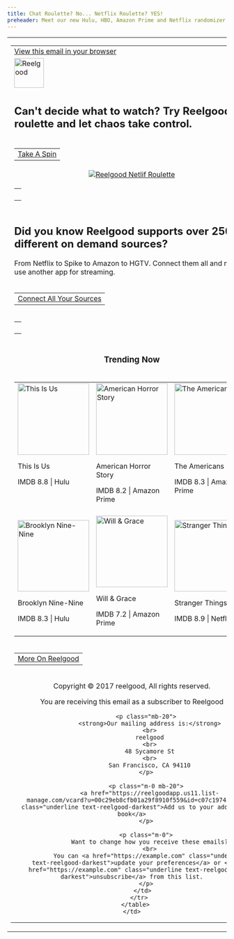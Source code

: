```yaml
---
title: Chat Roulette? No... Netflix Roulette? YES!
preheader: Meet our new Hulu, HBO, Amazon Prime and Netflix randomizer for when you have no clue what to watch.
---
```


<table class="wrapper w-full bg-reelgood-black" cellpadding="0" cellspacing="0" role="presentation">
  <tr>
    <td align="center" class="w-full sm-px-10 pb-40">
      <table class="w-600 sm-w-full" cellpadding="0" cellspacing="0" role="presentation">
        <tr>
          <td class="py-20 sm-px-10 text-right">
            <a href="https://example.com" class="text-xxxs sm-text-sm text-reelgood-darker all-font-helvetica underline">View this email in your browser</a>
          </td>
        </tr>
        <tr>
          <td align="left" class="px-20 py-10">
            <a href="https://reelgood.com" class="no-underline">
              <img src="https://gallery.mailchimp.com/00c29eb8cfb01a29f8910f559/images/4049cc4f-320b-47a6-90b6-bff9b87de245.png" alt="Reelgood" width="68">
            </a>
          </td>
        </tr>
        <tr>
          <td align="left" class="py-48 px-20">
            <h2 class="text-white text-2xl all-font-helvetica leading-32 m-0">Can't decide what to watch? Try Reelgood roulette and let chaos take control.</h2>
          </td>
        </tr>
        <tr>
          <td class="pb-56 px-20">
            <table class="w-560 sm-w-full" cellpadding="0" cellspacing="0" role="presentation">
              <tr>
                <td class="bg-reelgood-green reelgood-btn rounded-full text-center" style="mso-padding-alt: 20px 0;">
                  <a href="https://reelgood.com/roulette/netflix" class="block text-reelgood-black text-lg font-bold all-font-helvetica leading-full py-20 no-underline">Take A Spin</a>
                </td>
              </tr>
            </table>
          </td>
        </tr>
        <tr>
          <td align="center">
            <a href="https://reelgood.com/roulette/netflix" class="no-underline">
              <img src="https://gallery.mailchimp.com/00c29eb8cfb01a29f8910f559/images/95b78916-8b35-4d98-99f7-2449fe5fbe47.png" alt="Reelgood Netlif Roulette" class="w-600">
            </a>
          </td>
        </tr>
        <tr>
          <td>
            <table class="w-full" cellpadding="0" cellspacing="0" role="presentation">
              <tr>
                <td class="pt-60 pb-48 px-20 sm-pt-32 sm-pb-24">
                  <div class="bg-reelgood-divider h-2 leading-2">&zwnj;</div>
                </td>
              </tr>
            </table>
          </td>
        </tr>
        <tr>
          <td align="left" class="px-20">
            <h2 class="text-white text-2xl all-font-helvetica leading-32 m-0 mb-36">Did you know Reelgood supports over 250 different on demand sources?</h2>
            <p class="text-reelgood-grey text-lg all-font-helvetica break-words m-0">From Netflix to Spike to Amazon to HGTV. Connect them all and never use another app for streaming.</p>
          </td>
        </tr>
        <tr>
          <td class="pt-48 px-20">
            <table class="w-full" cellpadding="0" cellspacing="0" role="presentation">
              <tr>
                <td class="bg-reelgood-green reelgood-btn rounded-full text-center" style="mso-padding-alt: 20px 0;">
                  <a href="https://reelgood.com/more-sources?go=/home" class="block text-reelgood-black text-lg font-bold all-font-helvetica leading-full py-20 no-underline">Connect All Your Sources</a>
                </td>
              </tr>
            </table>
          </td>
        </tr>
        <tr>
          <td>
            <table class="w-full" cellpadding="0" cellspacing="0" role="presentation">
              <tr>
                <td class="py-56 px-20 sm-py-32">
                  <div class="bg-reelgood-divider h-2 leading-2">&zwnj;</div>
                </td>
              </tr>
            </table>
          </td>
        </tr>
        <tr>
          <td align="center" class="pb-48 sm-pb-32">
            <h3 class="text-reelgood-grey-lighter all-font-helvetica text-lg m-0">Trending Now</h3>
          </td>
        </tr>
        <tr>
          <td>
            <table class="w-full" cellpadding="0" cellspacing="0" role="presentation">
              <tr valign="top">
                <td align="left" class="w-1-3 sm-inline-block sm-w-full px-20 sm-pb-32 all-font-helvetica">
                  <a href="https://reelgood.com/show/this-is-us-2016" class="no-underline">
                    <img class="sm-w-full" src="https://gallery.mailchimp.com/00c29eb8cfb01a29f8910f559/images/91ed43b4-4a85-4ac4-8e98-741083d448ce.jpg" alt="This Is Us" width="164">
                  </a>
                  <p class="text-reelgood-darker text-xs font-bold mb-6 mt-12">This Is Us</p>
                  <p class="text-reelgood-darker text-xxs m-0">IMDB 8.8 | Hulu</p>
                </td>
                <td align="left" class="w-1-3 sm-inline-block sm-w-full px-20 sm-pb-32 all-font-helvetica">
                  <a href="https://reelgood.com/show/american-horror-story-2011" class="no-underline">
                    <img class="sm-w-full" src="https://gallery.mailchimp.com/00c29eb8cfb01a29f8910f559/images/a07faf0c-33f7-4a21-a227-f3b6861f913a.jpg" alt="American Horror Story" width="164">
                  </a>
                  <p class="text-reelgood-darker text-xs font-bold mb-6 mt-12">American Horror Story</p>
                  <p class="text-reelgood-darker text-xxs m-0">IMDB 8.2 | Amazon Prime</p>
                </td>
                <td align="left" class="w-1-3 sm-inline-block sm-w-full px-20 sm-pb-32 all-font-helvetica">
                  <a href="https://reelgood.com/show/the-americans-2013" class="no-underline">
                    <img class="sm-w-full" src="https://gallery.mailchimp.com/00c29eb8cfb01a29f8910f559/images/8b9167fa-7d17-491d-b3ae-aa272a94a7de.jpg" alt="The Americans" width="164">
                  </a>
                  <p class="text-reelgood-darker text-xs font-bold mb-6 mt-12">The Americans</p>
                  <p class="text-reelgood-darker text-xxs m-0">IMDB 8.3 | Amazon Prime</p>
                </td>
              </tr>
              <tr>
                <td class="h-40 sm-h-32 sm-hidden" colspan="3"></td>
              </tr>
              <tr>
                <td align="left" class="w-1-3 sm-inline-block sm-w-full px-20 sm-pb-32 all-font-helvetica">
                  <a href="https://reelgood.com/show/brooklyn-nine-nine-2013" class="no-underline">
                    <img class="sm-w-full" src="https://gallery.mailchimp.com/00c29eb8cfb01a29f8910f559/images/18824974-62d6-4cce-9dad-8b3372eb5d46.jpg" alt="Brooklyn Nine-Nine" width="164">
                  </a>
                  <p class="text-reelgood-darker text-xs font-bold mb-6 mt-12">Brooklyn Nine-Nine</p>
                  <p class="text-reelgood-darker text-xxs m-0">IMDB 8.3 | Hulu</p>
                </td>
                <td align="left" class="w-1-3 sm-inline-block sm-w-full px-20 sm-pb-32 all-font-helvetica">
                  <a href="https://reelgood.com/show/will-grace-1998" class="no-underline">
                    <img class="sm-w-full" src="https://gallery.mailchimp.com/00c29eb8cfb01a29f8910f559/images/e5bbb2fe-54ab-4962-8793-3f61fdc3f01d.jpg" alt="Will & Grace" width="164">
                  </a>
                  <p class="text-reelgood-darker text-xs font-bold mb-6 mt-12">Will &amp; Grace</p>
                  <p class="text-reelgood-darker text-xxs m-0">IMDB 7.2 | Amazon Prime</p>
                </td>
                <td align="left" class="w-1-3 sm-inline-block sm-w-full px-20 sm-pb-32 all-font-helvetica">
                  <a href="https://reelgood.com/show/stranger-things-2016" class="no-underline">
                    <img class="sm-w-full" src="https://gallery.mailchimp.com/00c29eb8cfb01a29f8910f559/images/3bb7a3f5-16b6-4896-8bf8-a9b7b6f0f630.jpg" alt="Stranger Things" width="164">
                  </a>
                  <p class="text-reelgood-darker text-xs font-bold mb-6 mt-12">Stranger Things</p>
                  <p class="text-reelgood-darker text-xxs m-0">IMDB 8.9 | Netflix</p>
                </td>
              </tr>
            </table>
          </td>
        </tr>
        <tr>
          <td class="py-60 px-20">
            <table class="w-full" cellpadding="0" cellspacing="0" role="presentation">
              <tr>
                <td class="bg-reelgood-green reelgood-btn rounded-full text-center" style="mso-padding-alt: 20px 0;">
                  <a href="https://reelgood.com/browse/popular-picks" class="block text-reelgood-black text-lg font-bold all-font-helvetica leading-full py-20 no-underline">More On Reelgood</a>
                </td>
              </tr>
            </table>
          </td>
        </tr>
        <tr>
          <td align="center" class="px-20 all-font-helvetica text-reelgood-darkest text-xxs sm-text-sm leading-20">
            <p class="italic m-0">
              Copyright &copy; 2017 reelgood, All rights reserved.
            </p>
            <p class="m-0 mb-20">
              You are receiving this email as a subscriber to Reelgood
            </p>

            <p class="mb-20">
              <strong>Our mailing address is:</strong>
              <br>
              reelgood
              <br>
              48 Sycamore St
              <br>
              San Francisco, CA 94110
            </p>

            <p class="m-0 mb-20">
              <a href="https://reelgoodapp.us11.list-manage.com/vcard?u=00c29eb8cfb01a29f8910f559&id=c07c19745c" class="underline text-reelgood-darkest">Add us to your address book</a>
            </p>

            <p class="m-0">
              Want to change how you receive these emails?
              <br>
              You can <a href="https://example.com" class="underline text-reelgood-darkest">update your preferences</a> or <a href="https://example.com" class="underline text-reelgood-darkest">unsubscribe</a> from this list.
            </p>
          </td>
        </tr>
      </table>
    </td>
  </tr>
</table>
